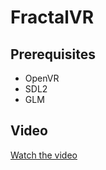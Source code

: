 # FractalVR

## Prerequisites  
 * OpenVR
 * SDL2
 * GLM

## Video
[Watch the video](https://www.youtube.com/watch?v=OixlDVZ2O_c)
